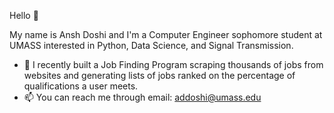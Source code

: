 Hello 👋 

My name is Ansh Doshi and I'm a Computer Engineer sophomore student at UMASS interested in Python, Data Science, and Signal Transmission.

- 🔧 I recently built a Job Finding Program scraping thousands of jobs from websites and generating lists of jobs ranked on the percentage of qualifications a user meets.
- 📫 You can reach me through email: addoshi@umass.edu 

<!---
anshddoshi27/anshddoshi27 is a ✨ special ✨ repository because its `README.md` (this file) appears on your GitHub profile.
You can click the Preview link to take a look at your changes.
--->
